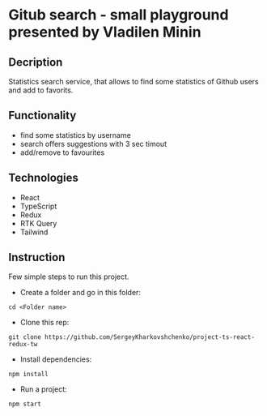 # Gitub search - small playground presented by Vladilen Minin

## Decription

Statistics search service, that allows to find some statistics of Github users and add to favorits.

## Functionality

- find some statistics by username
- search offers suggestions with 3 sec timout
- add/remove to favourites

## Technologies

- React
- TypeScript
- Redux
- RTK Query
- Tailwind

## Instruction

Few simple steps to run this project.

- Create a folder and go in this folder:

```
cd <Folder name>
```

- Clone this rep:

```
git clone https://github.com/SergeyKharkovshchenko/project-ts-react-redux-tw
```

- Install dependencies:

```
npm install
```

- Run a project:

```
npm start
```
